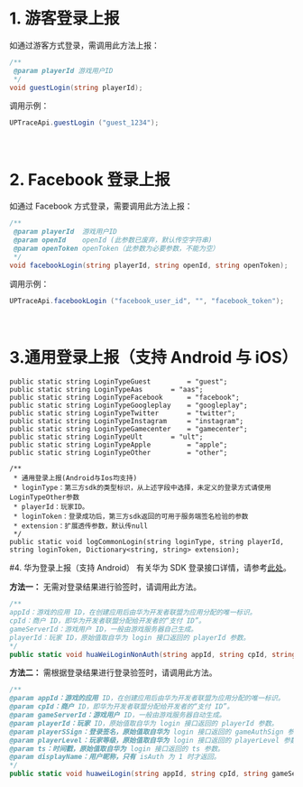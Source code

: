 # 1. 游客登录上报
如通过游客方式登录，需调用此方法上报：
```csharp
/**
 @param playerId 游戏用户ID
 */
void guestLogin(string playerId);
```

调用示例：
```csharp
UPTraceApi.guestLogin ("guest_1234");
```

&ensp;

# 2. Facebook 登录上报
如通过 Facebook 方式登录，需要调用此方法上报：
```csharp
/**
 @param playerId  游戏用户ID
 @param openId    openId (此参数已废弃，默认传空字符串)
 @param openToken openToken（此参数为必要参数，不能为空）
 */
void facebookLogin(string playerId, string openId, string openToken);
```
调用示例：
```csharp
UPTraceApi.facebookLogin ("facebook_user_id", "", "facebook_token");
```

&ensp;




# 3.通用登录上报（支持 Android 与 iOS）

```
public static string LoginTypeGuest 		= "guest";
public static string LoginTypeAas 		= "aas";
public static string LoginTypeFacebook 		= "facebook";
public static string LoginTypeGoogleplay 	= "googleplay";
public static string LoginTypeTwitter 		= "twitter";
public static string LoginTypeInstagram 	= "instagram";
public static string LoginTypeGamecenter 	= "gamecenter";
public static string LoginTypeUlt 		= "ult";
public static string LoginTypeApple 		= "apple";
public static string LoginTypeOther 		= "other";

/**
 * 通用登录上报(Android与Ios均支持)
 * loginType：第三方sdk的类型标识，从上述字段中选择，未定义的登录方式请使用LoginTypeOther参数
 * playerId：玩家ID。
 * loginToken：登录成功后，第三方sdk返回的可用于服务端签名检验的参数
 * extension：扩展透传参数，默认传null
 */
public static void logCommonLogin(string loginType, string playerId, string loginToken, Dictionary<string, string> extension);
```


#4. 华为登录上报（支持 Android）
有关华为 SDK 登录接口详情，请参考[此处](https://developer.huawei.com/consumer/cn/service/hms/catalog/HuaweiJointOperation.html?page=hmssdk_jointOper_api_reference_c9)。

**方法一：** 无需对登录结果进行验签时，请调用此方法。
```csharp
/**
appId：游戏的应用 ID，在创建应用后由华为开发者联盟为应用分配的唯一标识。
cpId：商户 ID，即华为开发者联盟分配给开发者的“支付 ID”。
gameServerId：游戏用户 ID，一般由游戏服务器自己生成。
playerId：玩家 ID，原始值取自华为 login 接口返回的 playerId 参数。
*/
public static void huaWeiLoginNonAuth(string appId, string cpId, string gameServerId, string playerId)
```

**方法二：** 需根据登录结果进行登录验签时，请调用此方法。
```csharp
/**
@param appId：游戏的应用 ID，在创建应用后由华为开发者联盟为应用分配的唯一标识。
@param cpId：商户 ID，即华为开发者联盟分配给开发者的“支付 ID”。
@param gameServerId：游戏用户 ID，一般由游戏服务器自动生成。
@param playerId：玩家 ID，原始值取自华为 login 接口返回的 playerId 参数。
@param playerSSign：登录签名，原始值取自华为 login 接口返回的 gameAuthSign 参数。
@param playerLevel：玩家等级，原始值取自华为 login 接口返回的 playerLevel 参数。
@param ts：时间戳，原始值取自华为 login 接口返回的 ts 参数。
@param displayName：用户昵称，只有 isAuth 为 1 时才返回。
*/
public static void huaweiLogin(string appId, string cpId, string gameServerId, string playerId, string playerSSign, string playerLevel, string ts, string displayName)；
```

&ensp;
